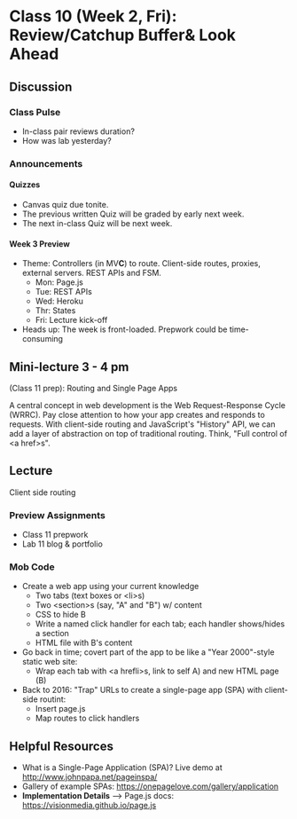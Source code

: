 # Class 10 (Week 2, Fri): Review/Catchup Buffer&amp; Look Ahead

## Discussion

### Class Pulse
- In-class pair reviews duration?
- How was lab yesterday?

### Announcements

#### Quizzes
- Canvas quiz due tonite.
- The previous written Quiz will be graded by early next week.
- The next in-class Quiz will be next week.

#### Week 3 Preview
- Theme: Controllers (in MV**C**) to route. Client-side routes, proxies, external servers. REST APIs and FSM.
  - Mon: Page.js
  - Tue: REST APIs
  - Wed: Heroku
  - Thr: States
  - Fri: Lecture kick-off
- Heads up: The week is front-loaded. Prepwork could be time-consuming

## Mini-lecture 3 - 4 pm
(Class 11 prep): Routing and Single Page Apps

A central concept in web development is the Web Request-Response Cycle (WRRC). Pay close attention to how your app creates and responds to requests. With client-side routing and JavaScript's "History" API, we can add a layer of abstraction on top of traditional routing. Think, "Full control of &lt;a href&gt;s".

## Lecture
Client side routing

### Preview Assignments
- Class 11 prepwork
- Lab 11 blog &amp; portfolio

### Mob Code
- Create a web app using your current knowledge
  - Two tabs (text boxes or &lt;li&gt;s)
  - Two &lt;section&gt;s (say, "A" and "B") w/ content
  - CSS to hide B
  - Write a named click handler for each tab; each handler shows/hides a section
  - HTML file with B's content
- Go back in time; covert part of the app to be like a "Year 2000"-style static web site:
  - Wrap each tab with &lt;a hrefli&gt;s, link to self A) and new HTML page (B)
- Back to 2016: "Trap" URLs to create a single-page app (SPA) with client-side routint:
  - Insert page.js
  - Map routes to click handlers

## Helpful Resources
- What is a Single-Page Application (SPA)? Live demo at http://www.johnpapa.net/pageinspa/
- Gallery of example SPAs: https://onepagelove.com/gallery/application
- **Implementation Details** --> Page.js docs: https://visionmedia.github.io/page.js
